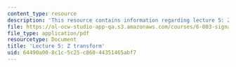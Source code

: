```yaml
---
content_type: resource
description: 'This resource contains information regarding lecture 5: Z transform.'
file: https://ol-ocw-studio-app-qa.s3.amazonaws.com/courses/6-003-signals-and-systems-fall-2011/64490a008c1c5c25c86044351465abf7_MIT6_003F11_lec05.pdf
file_type: application/pdf
resourcetype: Document
title: 'Lecture 5: Z transform'
uid: 64490a00-8c1c-5c25-c860-44351465abf7
---
```

